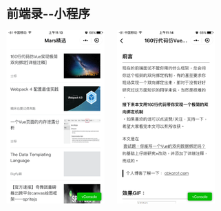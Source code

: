 # 前端录--小程序

<img src="./screenshot/1.png" style='margin-right:30px' width="45%" height="50%" /><img src="./screenshot/2.png" width="45%" height="50%" />
 <!-- ![list页面](./screenshot/1.png) -->

 <!-- ![list页面](./screenshot/2.png) -->
